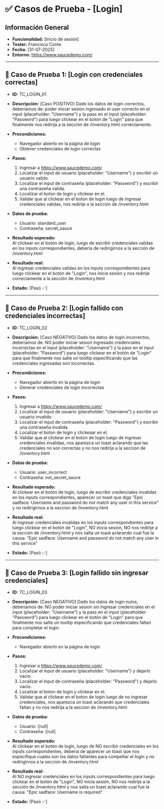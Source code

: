 # ✅ Casos de Prueba - [Login]

## Información General
- **Funcionalidad:** [Inicio de sesión]
- **Tester:** Francisco Conte
- **Fecha:** [31-07-2025]
- **Entorno:** https://www.saucedemo.com/

---

## 🔢 Caso de Prueba 1: [Login con credenciales correctas]

- **ID:** TC_LOGIN_01

- **Descripción:** [Caso POSITIVO] Dado los datos de login correctos, deberiamos de: poder iniciar sesion ingresado
el user correcto en el input (placeholder: "Username") y la pass en el input (placeholder: "Password") para luego clickear en el botón de "Login" para que finalmente nos redirija a la sección de /inventory.html correctamente.

- **Precondiciones:**
  - Navegador abierto en la página de login
  - Obtener credenciales de login correctas

- **Pasos:**
  1. Ingresar a https://www.saucedemo.com/
  2. Localizar el input de usuario (placeholder: "Username") y escribir un usuario valido.
  3. Localizar el input de contraseña (placeholder: "Password") y escribir una contraseña valida.
  4. Localizar el boton de login y clickear en el.
  5. Validar que al clickear en el boton de login luego de ingresar credenciales validas, nos redirije a la sección de /inventory.html

- **Datos de prueba:**
  - Usuario: standard_user
  - Contraseña: secret_sauce

- **Resultado esperado:**  
  Al clickear en el botón de login, luego de escribir credenciales validas en los inputs correspondientes, debería de redirigirnos a la sección de /inventory.html

- **Resultado real:**  
  Al ingresar credenciales validas en los inputs correspondientes para luego clickear en el botón de "Login", nos inicia sesión y nos redirije correctamente a la sección de /inventory.html

- **Estado:** [Pasó ✅]

---

## 🔢 Caso de Prueba 2: [Login fallido con credenciales incorrectas]

- **ID:** TC_LOGIN_02

- **Descripción:** [Caso NEGATIVO] Dado los datos de login incorrectos, deberiamos de: NO poder iniciar sesion ingresado credenciales incorrectas en el input (placeholder: "Username") y la pass en el input (placeholder: "Password") para luego clickear en el botón de "Login" para que finalmente nos salte un tooltip especificando que las credenciales ingresadas son incorrectas.

- **Precondiciones:**
  - Navegador abierto en la página de login
  - Generar credenciales de login incorrectas

- **Pasos:**
  1. Ingresar a https://www.saucedemo.com/
  2. Localizar el input de usuario (placeholder: "Username") y escribir un usuario invalido.
  3. Localizar el input de contraseña (placeholder: "Password") y escribir una contraseña invalida.
  4. Localizar el boton de login y clickeaar en el.
  5. Validar que al clickear en el boton de login luego de ingresar credenciales invalidas, nos aparezca un toast aclarando que las credenciales no son correctas y no nos redirija a la seccion de /inventory.html

- **Datos de prueba:**
  - Usuario: user_incorrect
  - Contraseña: not_secret_sauce

- **Resultado esperado:**  
  Al clickear en el botón de login, luego de escribir credenciales invalidas en los inputs correspondientes, aparecer un toast que diga "Epic sadface: Username and password do not match any user in this service" y no redirigirnos a la seccion de /inventory.html

- **Resultado real:**  
  Al ingresar credenciales invalidas en los inputs correspondientes para luego clickear en el botón de "Login", NO inicia sesión, NO nos redirije a la sección de /inventory.html y nos salta un toast aclarando cual fue la causa: "Epic sadface: Username and password do not match any user in this service"

- **Estado:** [Pasó ✅]

---

## 🔢 Caso de Prueba 3: [Login fallido sin ingresar credenciales]

- **ID:** TC_LOGIN_03

- **Descripción:** [Caso NEGATIVO] Dado los datos de login nulos, deberiamos de: NO poder iniciar sesion sin ingresar credenciales en el input (placeholder: "Username") y la pass en el input (placeholder: "Password") para luego clickear en el botón de "Login" para que finalmente nos salte un tooltip especificando que credenciales faltan para completar el login.

- **Precondiciones:**
  - Navegador abierto en la página de login

- **Pasos:**
  1. Ingresar a https://www.saucedemo.com/
  2. Localizar el input de usuario (placeholder: "Username") y dejarlo vacio.
  3. Localizar el input de contraseña (placeholder: "Password") y dejarlo vacio.
  4. Localizar el boton de login y clickear en el.
  5. Validar que al clickear en el boton de login luego de no ingresar credenciales, nos aparezca un toast aclarando que credenciales faltan y no nos redirija a la seccion de /inventory.html

- **Datos de prueba:**
  - Usuario: [null]
  - Contraseña: [null]

- **Resultado esperado:**  
  Al clickear en el botón de login, luego de NO escribir credenciales en los inputs correspondientes, debería de aparecer un toast que nos especifique cuales son los datos faltantes para compeltar el login y no redirigirnos a la seccion de /inventory.html

- **Resultado real:**  
  Al NO ingresar credenciales en los inputs correspondientes para luego clickear en el botón de "Login", NO inicia sesión, NO nos redirije a la sección de /inventory.html y nos salta un toast aclarando cual fue la causa: "Epic sadface: Username is required"

- **Estado:** [Pasó ✅]
